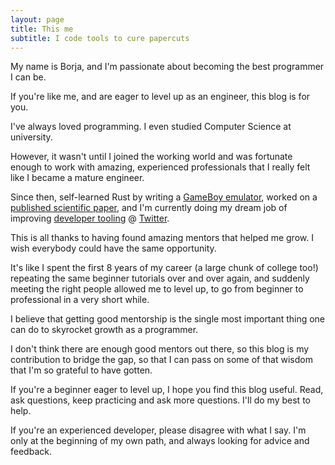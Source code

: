 ```yaml
---
layout: page
title: This me
subtitle: I code tools to cure papercuts
---
```


My name is Borja, and I'm passionate about becoming the best programmer I can be.

If you're like me, and are eager to level up as an engineer, this blog is for you.

I've always loved programming. I even studied Computer Science at university.

However, it wasn't until I joined the working world and was fortunate enough to work with amazing, experienced professionals that I really felt like I became a mature engineer.

Since then, self-learned Rust by writing a [GameBoy emulator](https://github.com/blorente/RustikGB), worked on a [published scientific paper](http://janvitek.org/pubs/oopsla19b.pdf#%5B%7B%22num%22%3A1265%2C%22gen%22%3A0%7D%2C%7B%22name%22%3A%22Fit%22%7D%5D), and I'm currently doing my dream job of improving [developer tooling](https://github.com/pantsbuild/pants/) @ [Twitter](https://twitter.com/BLorenteEs).

This is all thanks to having found amazing mentors that helped me grow. I wish everybody could have the same opportunity.

It's like I spent the first 8 years of my career (a large chunk of college too!) repeating the same beginner tutorials over and over again, and suddenly meeting the right people allowed me to level up, to go from beginner to professional in a very short while.

I believe that getting good mentorship is the single most important thing one can do to skyrocket growth as a programmer.

I don't think there are enough good mentors out there, so this blog is my contribution to bridge the gap, so that I can pass on some of that wisdom that I'm so grateful to have gotten.

If you're a beginner eager to level up, I hope you find this blog useful. Read, ask questions, keep practicing and ask more questions. I'll do my best to help.

If you're an experienced developer, please disagree with what I say. I'm only at the beginning of my own path, and always looking for advice and feedback.
